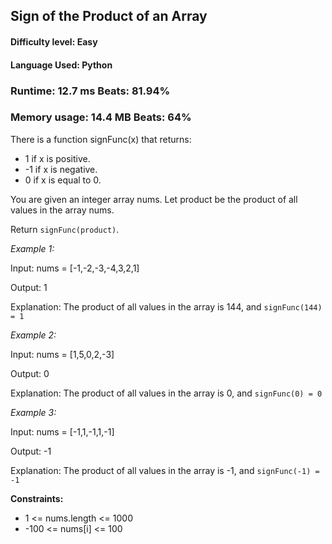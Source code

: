 ## Sign of the Product of an Array

#### **Difficulty level:** Easy

#### **Language Used:** Python

### Runtime: 12.7 ms **Beats: 81.94%**

### Memory usage: 14.4 MB **Beats: 64%**

There is a function signFunc(x) that returns:

- 1 if x is positive.
- -1 if x is negative.
- 0 if x is equal to 0.

You are given an integer array nums. Let product be the product of all values in the array nums.

Return `signFunc(product)`.

_Example 1:_

Input: nums = [-1,-2,-3,-4,3,2,1]

Output: 1

Explanation: The product of all values in the array is 144, and `signFunc(144) = 1`

_Example 2:_

Input: nums = [1,5,0,2,-3]

Output: 0

Explanation: The product of all values in the array is 0, and `signFunc(0) = 0`

_Example 3:_

Input: nums = [-1,1,-1,1,-1]

Output: -1

Explanation: The product of all values in the array is -1, and `signFunc(-1) = -1`

**Constraints:**

- 1 <= nums.length <= 1000
- -100 <= nums[i] <= 100
